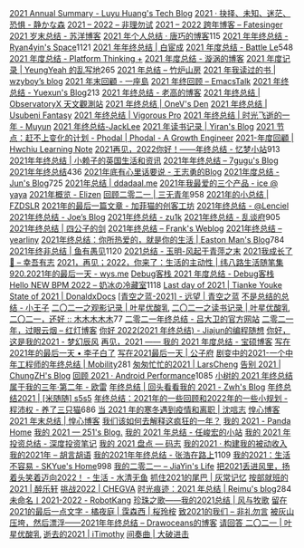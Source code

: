 [2021 Annual Summary - Luyu Huang's Tech Blog](https://luyuhuang.tech/2022/01/01/2021-annual-summary.html)
[2021 · 抉择、未知、迷茫、恐惧 - 静かな森](https://innei.ren/notes/106)
[2021 – 2022 – 非理勿试](https://www.ntiy.com/1681.html)
[2021 – 2022 跨年博客 – Fatesinger](https://fatesinger.com/100710)
[2021 岁末总结 - 苏洋博客](https://soulteary.com/2021/12/31/2021-year-end-summary.html)
[2021 年个人总结 · 唐巧的博客](https://blog.devtang.com/2022/01/01/2021-summary/)115
[2021 年年终总结 - Ryan4yin's Space](https://ryan4yin.space/posts/2021-summary/)1121
[2021 年年终总结 | 白宦成](https://www.ixiqin.com/2021/12/2021-year-end-summary/)
[2021 年度总结 - Battle Le](https://battlele.com/2021-review/)548
[2021 年度总结 - Platform Thinking +](https://pt.plus/2021-year-in-review/)
[2021 年度总结 - 漩涡的博客](https://xuanwo.io/2021/11-2021-review/)
[2021 年度记录 | YeungYeah 的乱写地](https://scottyeung.top/2022/record-of-2021/)265
[2021 年总结 – 竹炉山房](https://synyan.cn/t/38681/)
[2021 年我读过的书 | wzyboy’s blog](https://wzyboy.im/post/1462.html)
[2021 年末回顧 - 一座島](https://island.shaform.com/zh/2021/12/29/2021-year-in-review/)
[2021 年终回顾 – EmacsTalk](https://emacstalk.github.io/post/2021-review/)
[2021 年终总结 - Yuexun's Blog](https://www.yuexunjiang.me/blog/2021-summary/)213
[2021 年终总结 - 老高的博客](https://blog.mute-g.com/post/work/summary-2021.html)
[2021 年终总结 | ObservatoryX 天文觀測站](https://observatoryx.github.io/2021/12/20/2021-%E5%B9%B4%E7%BB%88%E6%80%BB%E7%BB%93/)
[2021 年终总结 | OneV's Den](https://onevcat.com/2021/12/2021-final/)
[2021 年终总结 | Usubeni Fantasy](https://ssshooter.com/2021-12-25-2021-summary/)
[2021 年终总结 | Vigorous Pro](https://www.wevg.org/archives/bye-2021/)
[2021 年终总结 | 时光飞逝的一年 - Muyun](https://muyun.work/2021-summary.html)
[2021 年终总结-JackLee](https://jacklee.club/%E6%80%BB%E7%BB%93/2021-12-31-2021%20%E5%B9%B4%E5%BA%A6%E6%80%BB%E7%BB%93.html)
[2021 年读书记录 | Yiran's Blog](https://zdyxry.github.io/2021/12/31/2021-%E5%B9%B4%E8%AF%BB%E4%B9%A6%E8%AE%B0%E5%BD%95/)
[2021 节点：赶不上变化的计划 - Phodal | Phodal - A Growth Engineer](https://www.phodal.com/blog/node-2021/)
[2021-年度回顧 | Hwchiu Learning Note](https://www.hwchiu.com/2021-review.html)
[2021再见，2022你好！——年终总结 - 忆梦小站](https://www.onyi.net/archives/434.html)913
[2021年年终总结 | 小赖子的英国生活和资讯](https://justyy.com/archives/46394)
[2021年年终总结 – 7gugu's Blog](https://7gugu.com/index.php/2021/12/30/2021%E5%B9%B4%E5%B9%B4%E7%BB%88%E6%80%BB%E7%BB%93/)
[2021年年终总结](https://yuukoamamiya.github.io/p/my-2021/)436
[2021年底有心里话要说 - 王志勇的Blog](http://www.auiou.com/relevant/00001916.jsp)
[2021年度总结 - Jun's Blog](https://www.junz.org/post/2021_year_summary/)725
[2021年总结 | ddadaal.me](https://ddadaal.me/articles/summary-for-2021/)
[2021年我最爱的三个产品 - ice @ yaya](https://blog.yaya.pm/2021-fav-products)
[2021年概览 - Elizen](https://elizen.me/posts/2021/12/2022-happy-new-year/)
[回顾二零二一 | 三无青年](https://www.duanxiansen.com/979.html)958
[2021年的小总结 | FZDSLR](http://blog.fzdslr.cn/2022-01-01-A_sum_of_2021.html)
[2021年的最后一篇文章 - 加菲猫的创客工坊](https://www.gaficat.com/posts/28ddd435.html)
[2021年终总结 - @Lenciel](https://lenciel.com/2021/12/last-day-in-2021/)
[2021年终总结 - Joe’s Blog](https://hijiangtao.github.io/2021/12/29/Letter-to-2021/)
[2021年终总结 - zu1k](https://lgf.im/posts/thinking/2021/)
[2021年终总结 - 乱谈府](https://laffitto.xyz/archives/2021-nian-zhong-zong-jie)905
[2021年终总结 | 四公子的剑](https://www.965.one/2021/12/30/2021year-end-summary/)
[2021年终总结 – Frank's Weblog](https://nyan.im/posts/5576.html)
[2021年终总结 – yearliny](https://yearliny.com/2021-annual-personal-summary/)
[2021年终总结：你所热爱的，就是你的生活 | Easton Man's Blog](https://blog.eastonman.com/blog/2022/01/end-of-year/)784
[2021年终非总结 | 鱼有愚见](https://blog.acwinds.com/2021/12/29/2021-summary/)1120
[2021总结 - 玉明-风起于青萍之末](https://xdym11235.com/archives/2021year.html)
[2021我成长了🌈 – 幸吾有志](https://www.symbk.cn/life/622/)
[2021，再见；2022，你来了：生活的主动性 | 纬八路生活随笔集](http://www.weibalu.com/?p=4015)
[920.2021年的最后一天 - wys.me](https://www.wys.me/920.html)
[Debug客栈 2021 年度总结 - Debug客栈](https://www.debuginn.cn/7284.html)
[Hello NEW BPM 2022 – 奶冰の冷藏室](https://milkice.me/2022/01/01/2021-yearly-summanry/)1118
[Last day of 2021 | Tianke Youke](http://jyzhu.top/2021/12/31/Last-day-of-2021/)
[State of 2021 | DonaldxDocs](http://article.donaldxdonald.xyz/articles/State-of-2021.html)
[[青空之蓝-2021] - 远望 | 青空之蓝](https://blog.ixk.me/post/my-2021-year-end-summary)
[不是总结的总结 - 小王子](https://www.wanghao.me/bushizongjiedezongjie.html)
[二〇二一之观影记录 | 叶星优酸乳](https://weiyexing.ml/posts/film-record-2021/)
[二〇二一之读书记录 | 叶星优酸乳](https://weiyexing.ml/posts/read-record-2021/)
[二〇二一，还好 :: 木木木木木](https://immmmm.com/right-so-so-2021/)77
[二零二一年终总结 - 吕大卫的官方网站](https://lvdawei.com/post/2021-summary/)
[二零二一年，过眼云烟 – 红灯博客](http://www.hdgogogo.com/4159)
[你好 2022(2021 年终总结) - Jiajun的编程随想](https://jiajunhuang.com/articles/2021_12_30-hello_2022.md.html)
[你好，这是我的2021 - 梦幻辰风](https://www.mhcf.net/1143.html)
[再见，2021 —— 我的 2021 年度总结 - 宝硕博客](https://blog.baoshuo.ren/post/goodbye-2021/)
[写在2021年的最后一天 • 李子白了](https://www.mbcao.com/farewell-or-beginning/)
[写在2021最后一天 | 公子府](https://www.gongzi.org/hello-2022.html)
[剧变中的2021-一个中年工程师的年终总结 | Mobility](https://lichuanyang.top/posts/2345/)281
[匆匆忙忙的2021 | LarsCheng](https://www.larscheng.com/2020-summary/)
[告别 2021 | ChungZH's Blog](https://blog.chungzh.cn/articles/goodbye2021/)
[回顾 2021 · Android Performance](https://androidperformance.com/2022/01/03/2021-Review/)1085
[小树的 2021 年终总结](https://www.yuque.com/yeshu/essay/eahurv)
[属于我的三年·第二年 - 欧雷](https://ourai.ws/posts/the-second-year-of-three-years-belonging-to-me/)
[年终总结 | 回头看看我的 2021 - Zwh's Blog](https://blog.zwh.best/index.php/archives/18/)
[年终总结2021 | [米随随] s5s5](https://s5s5.me/4029)
[年终总结：2021年的一些回顾和2022年的一些小规划 - 程沛权 - 养了三只猫](https://chengpeiquan.com/article/2021-year-end-summary.html#%E5%8F%82%E4%B8%8E%E6%89%B6%E8%B4%AB)686
[当 2021 年的寒冬遇到疫情和离职 | 沈唁志](https://qq52o.me/2800.html)
[惶心博客 2021 年末总结 | 惶心博客](https://huangxin.dev/site-updates/2021-end-of-year-summary)
[我们该如何去解释这疯狂的一年？](https://feizhaojun.com/?p=3360)
[我的 2021 - Panda Home](https://old-panda.com/2021/12/31/my-2021/?utm_source=rss&utm_medium=rss&utm_campaign=my-2021)
[我的 2021 — 251's Blog.](https://blog.251.sh/oh-my-2021)
[我的 2021 年总结 - 任峻宏的小站](https://renny.ren/ch/articles/33)
[我的 2021 年投资总结 - 深度投资笔记](https://deepinvest.org/post/2021/12/27/milestone-2021/)
[我的 2021 盘点 — 码志](https://mazhuang.org/2022/01/01/my-2021/)
[我的2021 · 构建我的被动收入](https://www.bmpi.dev/self/annual-summary/2021/)
[我的2021年 – 胡言胡语](https://husay.cc/4323.html)
[我的2021年年终总结 - 张浩在路上](https://imzhanghao.com/2022/01/05/summary-2021/)1109
[我的2021：生活不容易 - SKYue's Home](https://www.skyue.com/22010323.html)998
[我的二零二一 – JiaYin's Life](https://imjiayin.com/4602)
[把2021丢进风里，扬着头笑着迈向2022！ - 生活 - 水清无鱼](https://bosir.cn/925.html)
[抓住2021的尾巴 | 灰常记忆](https://bestcherish.com/zhua-zhu-2021-de-wei-ba.html)
[按部就班的2021 | 醉乐轩](https://behappy.cc/2021/12/29/2021-final/)
[挑战2022 | CHEGVA](https://chegva.com/4987.html)
[时光痕迹：2021 年总结 | Reimu's blog](https://blog.k8s.li/2021.html)284
[未命名丨2021-2022 - RobotKang](https://robotkang.cc/22120.html)
[珍珠之歌——我的2021总结 | 风与牧歌](https://blog.besscroft.com/life/2021/summary2021/)
[留在2021的最后一点文字 - 橘夜庭 | 霂森西 | 桜玲桉](https://musenxi.com/archives/2021-end.html)
[致2021的我们 – 非礼勿言](https://feiliwuyan.com/to-our-2021/)
[被灰山压垮，然后漂浮——2021年年终总结 – Drawoceans的博客](https://blog.drawoceans.com/myself/562/)
[请回答 二〇二一 | 叶星优酸乳](https://weiyexing.ml/posts/back-to-2021/)
[逝去的2021 | iTimothy](https://xiaozhou.net/2021-summary-2021-12-31.html)
[间奏曲 | 大破进击](https://jesor.me/2021/intermezzo/)
